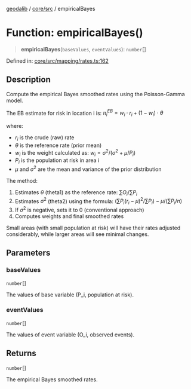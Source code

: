 [geodalib](../../../modules.md) / [core/src](../index.md) / empiricalBayes

# Function: empiricalBayes()

> **empiricalBayes**(`baseValues`, `eventValues`): `number`[]

Defined in: [core/src/mapping/rates.ts:162](https://github.com/GeoDaCenter/geoda-lib/blob/3f9453a08cf3d7f96b1a0d65d18359804129d8d2/js/packages/core/src/mapping/rates.ts#L162)

## Description
Compute the empirical Bayes smoothed rates using the Poisson-Gamma model.

The EB estimate for risk in location i is:
$\pi_i^{EB} = w_i \cdot r_i + (1 - w_i) \cdot \theta$

where:
- $r_i$ is the crude (raw) rate
- $\theta$ is the reference rate (prior mean)
- $w_i$ is the weight calculated as: $w_i = \sigma^2/(\sigma^2 + \mu/P_i)$
- $P_i$ is the population at risk in area i
- $\mu$ and $\sigma^2$ are the mean and variance of the prior distribution

The method:
1. Estimates $\theta$ (theta1) as the reference rate: $\sum O_i/\sum P_i$
2. Estimates $\sigma^2$ (theta2) using the formula: $(\sum P_i(r_i - \mu)^2/\sum P_i) - \mu/(\sum P_i/n)$
3. If $\sigma^2$ is negative, sets it to 0 (conventional approach)
4. Computes weights and final smoothed rates

Small areas (with small population at risk) will have their rates adjusted considerably,
while larger areas will see minimal changes.

## Parameters

### baseValues

`number`[]

The values of base variable (P_i, population at risk).

### eventValues

`number`[]

The values of event variable (O_i, observed events).

## Returns

`number`[]

The empirical Bayes smoothed rates.
